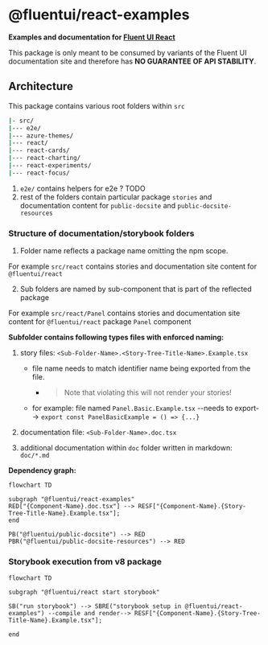 # @fluentui/react-examples

**Examples and documentation for [Fluent UI React](https://developer.microsoft.com/en-us/fluentui)**

This package is only meant to be consumed by variants of the Fluent UI documentation site and therefore has **NO GUARANTEE OF API STABILITY**.

## Architecture

This package contains various root folders within `src`

```sh
|- src/
|--- e2e/
|--- azure-themes/
|--- react/
|--- react-cards/
|--- react-charting/
|--- react-experiments/
|--- react-focus/
```

1. `e2e/` contains helpers for e2e ? TODO
2. rest of the folders contain particular package `stories` and documentation content for `public-docsite` and `public-docsite-resources`

### Structure of documentation/storybook folders

1. Folder name reflects a package name omitting the npm scope.

For example `src/react` contains stories and documentation site content for `@fluentui/react`

2. Sub folders are named by sub-component that is part of the reflected package

For example `src/react/Panel` contains stories and documentation site content for `@fluentui/react` package `Panel` component

**Subfolder contains following types files with enforced naming:**

1. story files: `<Sub-Folder-Name>.<Story-Tree-Title-Name>.Example.tsx`

   - file name needs to match identifier name being exported from the file.

     - > Note that violating this will not render your stories!

   - for example: file named `Panel.Basic.Example.tsx` --needs to export--> `export const PanelBasicExample = () => {...}`

2. documentation file: `<Sub-Folder-Name>.doc.tsx`
3. additional documentation within `doc` folder written in markdown: `doc/*.md`

**Dependency graph:**

```mermaid
flowchart TD

subgraph "@fluentui/react-examples"
RED["{Component-Name}.doc.tsx"] --> RESF["{Component-Name}.{Story-Tree-Title-Name}.Example.tsx"];
end

PB("@fluentui/public-docsite") --> RED
PBR("@fluentui/public-docsite-resources") --> RED
```

### Storybook execution from v8 package

```mermaid
flowchart TD

subgraph "@fluentui/react start storybook"

SB("run storybook") --> SBRE("storybook setup in @fluentui/react-examples") --compile and render--> RESF["{Component-Name}.{Story-Tree-Title-Name}.Example.tsx"];

end


```
